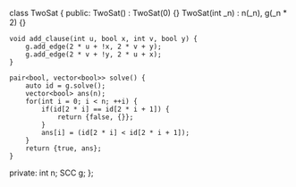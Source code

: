 class TwoSat {
public:
	TwoSat() : TwoSat(0) {}
	TwoSat(int _n) : n(_n), g(_n * 2) {}

	void add_clause(int u, bool x, int v, bool y) {
		g.add_edge(2 * u + !x, 2 * v + y);
		g.add_edge(2 * v + !y, 2 * u + x);
	}

	pair<bool, vector<bool>> solve() {
		auto id = g.solve();
		vector<bool> ans(n);
		for(int i = 0; i < n; ++i) {
			if(id[2 * i] == id[2 * i + 1]) {
				return {false, {}};
			}
			ans[i] = (id[2 * i] < id[2 * i + 1]);
		}
		return {true, ans};
	}

private:
	int n;
	SCC g;
};

